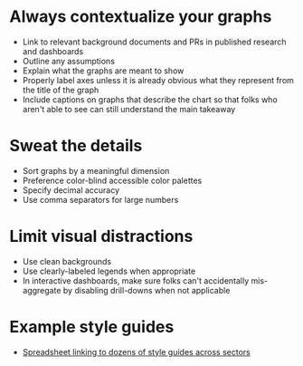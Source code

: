 # Always contextualize your graphs

- Link to relevant background documents and PRs in published research and dashboards
- Outline any assumptions
- Explain what the graphs are meant to show
- Properly label axes unless it is already obvious what they represent from the title of the graph
- Include captions on graphs that describe the chart so that folks who aren't able to see can still understand the main takeaway

# Sweat the details

- Sort graphs by a meaningful dimension
- Preference color-blind accessible color palettes
- Specify decimal accuracy
- Use comma separators for large numbers

# Limit visual distractions

- Use clean backgrounds
- Use clearly-labeled legends when appropriate
- In interactive dashboards, make sure folks can't accidentally mis-aggregate by disabling drill-downs when not applicable

# Example style guides

- [Spreadsheet linking to dozens of style guides across sectors](https://docs.google.com/spreadsheets/d/1F1gm5QLXh3USC8ZFx_M9TXYxmD-X5JLDD0oJATRTuIE/edit#gid=1679646668)